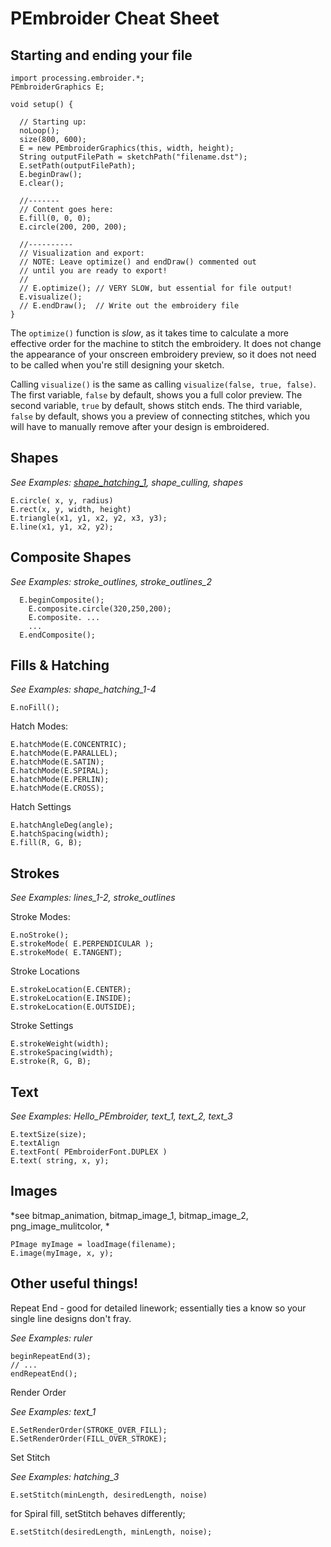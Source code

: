 # PEmbroider Cheat Sheet

## Starting and ending your file

	
	
```
import processing.embroider.*;
PEmbroiderGraphics E;

void setup() {

  // Starting up:
  noLoop();
  size(800, 600);
  E = new PEmbroiderGraphics(this, width, height);
  String outputFilePath = sketchPath("filename.dst");
  E.setPath(outputFilePath); 
  E.beginDraw();
  E.clear();

  //-------
  // Content goes here:
  E.fill(0, 0, 0); 
  E.circle(200, 200, 200); 

  //----------  
  // Visualization and export:
  // NOTE: Leave optimize() and endDraw() commented out
  // until you are ready to export!
  //
  // E.optimize(); // VERY SLOW, but essential for file output! 
  E.visualize(); 
  // E.endDraw();  // Write out the embroidery file
}
```
    
The `optimize()` function is *slow*, as it takes time to calculate a more effective order for the machine to stitch the embroidery. It does not change the appearance of your onscreen embroidery preview, so it does not need to be called when you're still designing your sketch. 

Calling `visualize()` is the same as calling `visualize(false, true, false)`. The first variable, `false` by default, shows you a full color preview. The second variable, `true` by default, shows stitch ends. The third variable, `false` by default, shows you a preview of connecting stitches, which you will have to manually remove after your design is embroidered.


## Shapes
*See Examples: [shape_hatching_1](examples/PEmbroider_shape_hatching_1), shape_culling, shapes*

    E.circle( x, y, radius)
    E.rect(x, y, width, height)
    E.triangle(x1, y1, x2, y2, x3, y3);
    E.line(x1, y1, x2, y2);
    
## Composite Shapes
*See Examples: stroke_outlines, stroke_outlines_2*

      E.beginComposite();
    	E.composite.circle(320,250,200);
    	E.composite. ...
    	...
      E.endComposite(); 

  
## Fills & Hatching

*See Examples: shape_hatching_1-4*

    E.noFill();
    
Hatch Modes: 

    E.hatchMode(E.CONCENTRIC);
    E.hatchMode(E.PARALLEL);
    E.hatchMode(E.SATIN);
    E.hatchMode(E.SPIRAL);
    E.hatchMode(E.PERLIN);
    E.hatchMode(E.CROSS);
      
 Hatch Settings

    E.hatchAngleDeg(angle);
    E.hatchSpacing(width);
    E.fill(R, G, B); 

  
## Strokes

*See Examples: lines_1-2, stroke_outlines*

Stroke Modes:

    E.noStroke();
    E.strokeMode( E.PERPENDICULAR );
    E.strokeMode( E.TANGENT);
     
Stroke Locations

    E.strokeLocation(E.CENTER);
    E.strokeLocation(E.INSIDE);
    E.strokeLocation(E.OUTSIDE);
Stroke Settings

    E.strokeWeight(width);
    E.strokeSpacing(width);
    E.stroke(R, G, B);
    

## Text

*See Examples: Hello_PEmbroider, text_1, text_2, text_3* 

    E.textSize(size);
    E.textAlign
    E.textFont( PEmbroiderFont.DUPLEX )
    E.text( string, x, y);

## Images

*see bitmap_animation, bitmap_image_1,  bitmap_image_2, png_image_mulitcolor, *

    PImage myImage = loadImage(filename);
    E.image(myImage, x, y);

## Other useful things!
Repeat End - good for detailed linework; essentially ties a know so your single line designs don't fray. 

*See Examples: ruler*

    beginRepeatEnd(3);  
    // ... 
    endRepeatEnd();

Render Order

*See Examples: text_1*

    E.SetRenderOrder(STROKE_OVER_FILL);
    E.SetRenderOrder(FILL_OVER_STROKE);

Set Stitch

*See Examples: hatching_3*

    E.setStitch(minLength, desiredLength, noise)
for Spiral fill, setStitch behaves differently;

    E.setStitch(desiredLength, minLength, noise);
      


